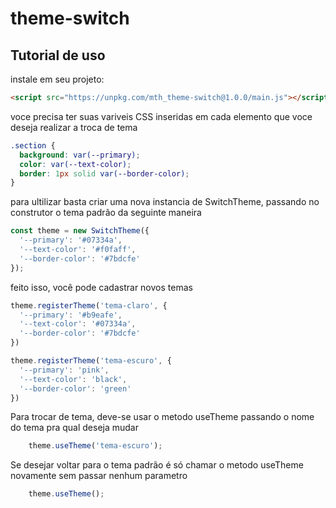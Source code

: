 # theme-switch
## Tutorial de uso

instale em seu projeto:
```html
<script src="https://unpkg.com/mth_theme-switch@1.0.0/main.js"></script>
```

voce precisa ter suas variveis CSS inseridas em cada elemento que voce deseja realizar a troca de tema
```css
.section {
  background: var(--primary);
  color: var(--text-color);
  border: 1px solid var(--border-color);
}
```

para ultilizar basta criar uma nova instancia de SwitchTheme, passando no construtor o tema padrão da seguinte maneira

```javascript
const theme = new SwitchTheme({
  '--primary': '#07334a',
  '--text-color': '#f0faff',
  '--border-color': '#7bdcfe'
});
```

feito isso, você pode cadastrar novos temas 
```javascript
theme.registerTheme('tema-claro', {
  '--primary': '#b9eafe',
  '--text-color': '#07334a',
  '--border-color': '#7bdcfe'
})

theme.registerTheme('tema-escuro', {
  '--primary': 'pink',
  '--text-color': 'black',
  '--border-color': 'green'
}) 
```

Para trocar de tema, deve-se usar o metodo useTheme passando o nome do tema pra qual deseja mudar
```javascript
    theme.useTheme('tema-escuro');
```

Se desejar voltar para o tema padrão é só chamar o metodo useTheme novamente sem passar nenhum parametro
```javascript
    theme.useTheme();
```

